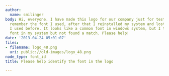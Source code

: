 ```yaml
---
author:
  name: smilinger
body: Hi, everyone. I have made this logo for our company just for test and didn't
  remember the font I used, after that I reinstalled my system and lost some fonts
  I used before. It looks like a common font in windows system, but I tried every
  font in my system but not found a match. Please help!
date: '2013-04-24 05:01:07'
files:
- filename: logo_48.png
  uri: public://old-images/logo_48.png
node_type: font_id
title: Please help identify the font in the logo

---
```

